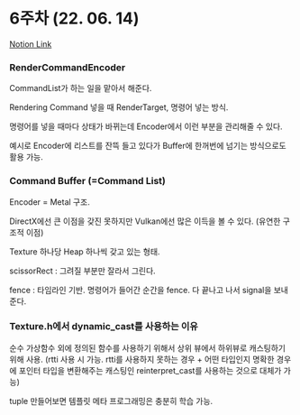 # 6주차 (22. 06. 14)
[Notion Link](https://www.notion.so/6-22-06-14-8bbc857d8a8c4b28a50654f87ff21667)

### RenderCommandEncoder

CommandList가 하는 일을 맡아서 해준다.

Rendering Command 넣을 때 RenderTarget, 명령어 넣는 방식.

명령어를 넣을 때마다 상태가 바뀌는데 Encoder에서 이런 부분을 관리해줄 수 있다.

예시로 Encoder에 리스트를 잔뜩 들고 있다가 Buffer에 한꺼번에 넘기는 방식으로도 활용 가능.

### Command Buffer (=Command List)

Encoder = Metal 구조. 

DirectX에선 큰 이점을 갖진 못하지만 Vulkan에선 많은 이득을 볼 수 있다. (유연한 구조적 이점)

Texture 하나당 Heap 하나씩 갖고 있는 형태.

scissorRect : 그려질 부분만 잘라서 그린다.

fence : 타임라인 기반. 명령어가 들어간 순간을 fence. 다 끝나고 나서 signal을 보내준다.

### Texture.h에서 dynamic_cast를 사용하는 이유

순수 가상함수 외에 정의된 함수를 사용하기 위해서 상위 뷰에서 하위뷰로 캐스팅하기 위해 사용. (rtti 사용 시 가능. rtti를 사용하지 못하는 경우 + 어떤 타입인지 명확한 경우에 포인터 타입을 변환해주는 캐스팅인 reinterpret_cast를 사용하는 것으로 대체가 가능)

tuple 만들어보면 템플릿 메타 프로그래밍은 충분히 학습 가능.